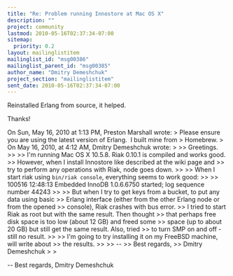 ```yaml
---
title: "Re: Problem running Innostore at Mac OS X"
description: ""
project: community
lastmod: 2010-05-16T02:37:34-07:00
sitemap:
  priority: 0.2
layout: mailinglistitem
mailinglist_id: "msg00386"
mailinglist_parent_id: "msg00385"
author_name: "Dmitry Demeshchuk"
project_section: "mailinglistitem"
sent_date: 2010-05-16T02:37:34-07:00
---
```



Reinstalled Erlang from source, it helped.

Thanks!

On Sun, May 16, 2010 at 1:13 PM, Preston Marshall
 wrote:
&gt; Please ensure you are using the latest version of Erlang.  I built mine from 
&gt; Homebrew.
&gt; On May 16, 2010, at 4:12 AM, Dmitry Demeshchuk wrote:
&gt;
&gt;&gt; Greetings.
&gt;&gt;
&gt;&gt; I'm running Mac OS X 10.5.8. Riak 0.10.1 is compiled and works good.
&gt;&gt; However, when I install Innostore like described at the wiki page and
&gt;&gt; try to perform any operations with Riak, node goes down.
&gt;&gt;
&gt;&gt; When I start riak using `bin/riak console`, everything seems to work good:
&gt;&gt;
&gt;&gt; 100516 12:48:13 Embedded InnoDB 1.0.6.6750 started; log sequence number 44243
&gt;&gt;
&gt;&gt; But when I try to get keys from a bucket, to put any data using basic
&gt;&gt; Erlang interface (either from the other Erlang node or from the opened
&gt;&gt; console), Riak crashes with bus error.
&gt;&gt; I tried to start Riak as root but with the same result. Then thought
&gt;&gt; that perhaps free disk space is too low (about 12 GB) and freed some
&gt;&gt; space (up to about 20 GB) but still get the same result. Also, tried
&gt;&gt; to turn SMP on and off - still no result.
&gt;&gt;
&gt;&gt; I'm going to try installing it on my FreeBSD machine, will write about
&gt;&gt; the results.
&gt;&gt;
&gt;&gt; --
&gt;&gt; Best regards,
&gt;&gt; Dmitry Demeshchuk
&gt;
&gt;

-- 
Best regards,
Dmitry Demeshchuk

